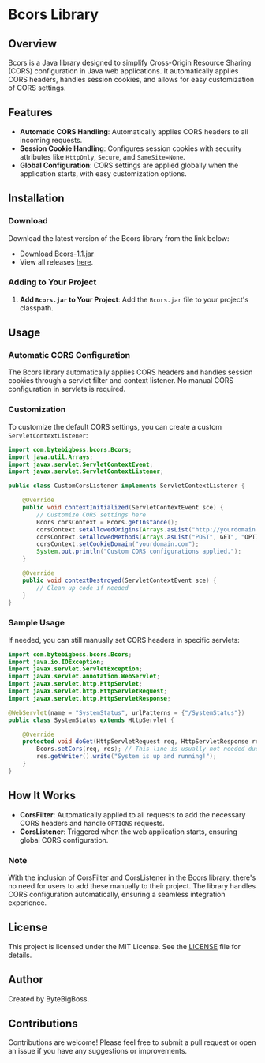# Bcors Library

## Overview

Bcors is a Java library designed to simplify Cross-Origin Resource Sharing (CORS) configuration in Java web applications. It automatically applies CORS headers, handles session cookies, and allows for easy customization of CORS settings.

## Features

- **Automatic CORS Handling**: Automatically applies CORS headers to all incoming requests.
- **Session Cookie Handling**: Configures session cookies with security attributes like `HttpOnly`, `Secure`, and `SameSite=None`.
- **Global Configuration**: CORS settings are applied globally when the application starts, with easy customization options.

## Installation

### Download

Download the latest version of the Bcors library from the link below:

- [Download Bcors-1.1.jar](https://github.com/ByteBigBoss/Bcors/releases/download/Bcors-1.1/Bcors.jar)
- View all releases [here](https://github.com/ByteBigBoss/Bcors/releases).

### Adding to Your Project

1. **Add `Bcors.jar` to Your Project**: Add the `Bcors.jar` file to your project's classpath.

## Usage

### Automatic CORS Configuration

The Bcors library automatically applies CORS headers and handles session cookies through a servlet filter and context listener. No manual CORS configuration in servlets is required.

### Customization

To customize the default CORS settings, you can create a custom `ServletContextListener`:

```java
import com.bytebigboss.bcors.Bcors;
import java.util.Arrays;
import javax.servlet.ServletContextEvent;
import javax.servlet.ServletContextListener;

public class CustomCorsListener implements ServletContextListener {

    @Override
    public void contextInitialized(ServletContextEvent sce) {
        // Customize CORS settings here
        Bcors corsContext = Bcors.getInstance();
        corsContext.setAllowedOrigins(Arrays.asList("http://yourdomain.com"));
        corsContext.setAllowedMethods(Arrays.asList("POST", GET", "OPTIONS"));
        corsContext.setCookieDomain("yourdomain.com");
        System.out.println("Custom CORS configurations applied.");
    }

    @Override
    public void contextDestroyed(ServletContextEvent sce) {
        // Clean up code if needed
    }
}
```

### Sample Usage

If needed, you can still manually set CORS headers in specific servlets:

```java
import com.bytebigboss.bcors.Bcors;
import java.io.IOException;
import javax.servlet.ServletException;
import javax.servlet.annotation.WebServlet;
import javax.servlet.http.HttpServlet;
import javax.servlet.http.HttpServletRequest;
import javax.servlet.http.HttpServletResponse;

@WebServlet(name = "SystemStatus", urlPatterns = {"/SystemStatus"})
public class SystemStatus extends HttpServlet {

    @Override
    protected void doGet(HttpServletRequest req, HttpServletResponse res) throws ServletException, IOException {
        Bcors.setCors(req, res); // This line is usually not needed due to the automatic filter
        res.getWriter().write("System is up and running!");
    }
}
```

## How It Works

- **CorsFilter**: Automatically applied to all requests to add the necessary CORS headers and handle `OPTIONS` requests.
- **CorsListener**: Triggered when the web application starts, ensuring global CORS configuration.

### Note

With the inclusion of CorsFilter and CorsListener in the Bcors library, there's no need for users to add these manually to their project. The library handles CORS configuration automatically, ensuring a seamless integration experience.

## License

This project is licensed under the MIT License. See the [LICENSE](LICENSE) file for details.

## Author

Created by ByteBigBoss.

## Contributions

Contributions are welcome! Please feel free to submit a pull request or open an issue if you have any suggestions or improvements.
